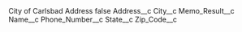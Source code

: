 <?xml version="1.0" encoding="UTF-8"?>
<CustomMetadata xmlns="http://soap.sforce.com/2006/04/metadata" xmlns:xsi="http://www.w3.org/2001/XMLSchema-instance">
    <label>City of Carlsbad Address</label>
    <protected>false</protected>
    <values>
        <field>Address__c</field>
        <value xsi:nil="true"/>
    </values>
    <values>
        <field>City__c</field>
        <value xsi:nil="true"/>
    </values>
    <values>
        <field>Memo_Result__c</field>
        <value xsi:nil="true"/>
    </values>
    <values>
        <field>Name__c</field>
        <value xsi:nil="true"/>
    </values>
    <values>
        <field>Phone_Number__c</field>
        <value xsi:nil="true"/>
    </values>
    <values>
        <field>State__c</field>
        <value xsi:nil="true"/>
    </values>
    <values>
        <field>Zip_Code__c</field>
        <value xsi:nil="true"/>
    </values>
</CustomMetadata>
